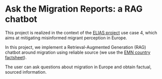 # Ask the Migration Reports: a RAG chatbot
This project is realized in the context of the [ELIAS project](https://elias-ai.eu/) use case 4, which aims at mitigating misinformed migrant perception in Europe.

In this project, we implement a Retrieval-Augmented Generation (RAG) chatbot around migration using reliable source (we use the [EMN country factsheet](https://home-affairs.ec.europa.eu/networks/european-migration-network-emn/emn-publications/country-factsheets_en)).


The user can ask questions about migration in Europe and obtain factual, sourced information.
